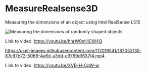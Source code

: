 # MeasureRealsense3D

Measuring the dimensions of an object using Intel RealSense L515

![Measuring the dimensions of randomly shaped objects](https://user-images.githubusercontent.com/112019541/187052807-f4a1b2b3-eb97-437d-bb81-0aec9d666902.gif)

Link to video: https://youtu.be/hhrW0mHCW4Q

https://user-images.githubusercontent.com/112019541/187053135-87c87b72-5068-4a6d-a3dd-e9769df637f4.mp4

Link to video: https://youtu.be/XVB-H-CpW-w
